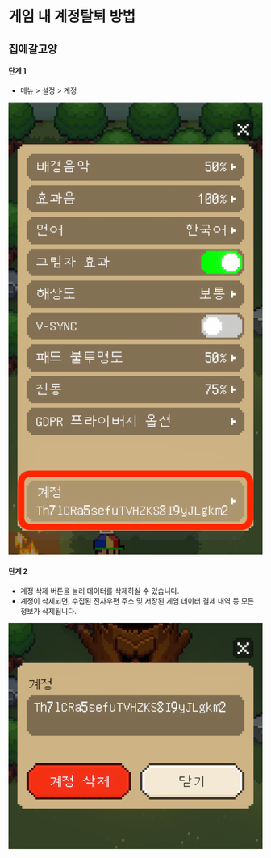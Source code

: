 # 게임 내 계정탈퇴 방법

## 집에갈고양
#### 단계 1 
* 메뉴 > 설정 > 계정

![img](/privacy/image/account_deletion-k1.png)

#### 단계 2
* 계정 삭제 버튼을 눌러 데이터를 삭제하실 수 있습니다.
* 계정이 삭제되면, 수집된 전자우편 주소 및 저장된 게임 데이터 결제 내역 등 모든 정보가 삭제됩니다.

![img](/privacy/image/account_deletion-k2.png)
